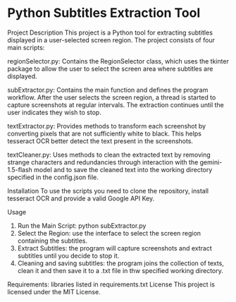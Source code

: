 # Python Subtitles Extraction Tool
Project Description
This project is a Python tool for extracting subtitles displayed in a user-selected screen region. The project consists of four main scripts:

regionSelector.py: Contains the RegionSelector class, which uses the tkinter package to allow the user to select the screen area where subtitles are displayed.

subExtractor.py: Contains the main function and defines the program workflow. After the user selects the screen region, a thread is started to capture screenshots at regular intervals. The extraction continues until the user indicates they wish to stop.

textExtractor.py: Provides methods to transform each screenshot by converting pixels that are not sufficiently white to black. This helps tesseract OCR better detect the text present in the screenshots.

textCleaner.py: Uses methods to clean the extracted text by removing strange characters and redundancies through interaction with the gemini-1.5-flash model and to save the cleaned text into the working directory specified in the config.json file.

Installation
To use the scripts you need to clone the repository, install tesseract OCR and provide a valid Google API Key. 

Usage
1) Run the Main Script: python subExtractor.py
2) Select the Region: use the interface to select the screen region containing the subtitles.
3) Extract Subtitles: the program will capture screenshots and extract subtitles until you decide to stop it.
4) Cleaning and saving subtitles: the program joins the collection of texts, clean it and then save it to a .txt file in thw specified working directory.

Requirements: libraries listed in requirements.txt
License
This project is licensed under the MIT License.
